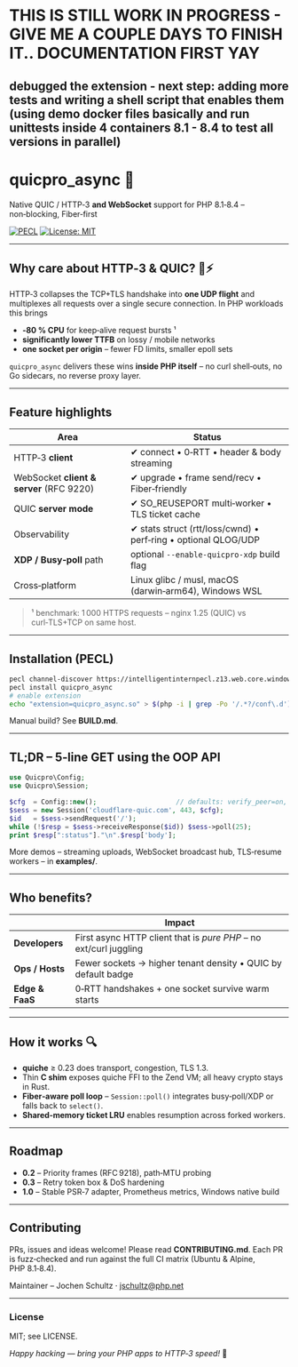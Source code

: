 # THIS IS STILL WORK IN PROGRESS - GIVE ME A COUPLE DAYS TO FINISH IT.. DOCUMENTATION FIRST YAY

## debugged the extension - next step: adding more tests and writing a shell script that enables them (using demo docker files basically and run unittests inside 4 containers 8.1 - 8.4 to test all versions in parallel) 

# quicpro_async 🚀
Native QUIC / HTTP‑3 **and WebSocket** support for PHP 8.1‑8.4 – non‑blocking, Fiber‑first

[![PECL](https://img.shields.io/badge/PECL-quicpro__async-blue?logo=php)](https://intelligentinternpecl.z13.web.core.windows.net/packages/quicpro_async)
[![License: MIT](https://img.shields.io/badge/license-MIT-blue.svg)](LICENSE)

---

## Why care about HTTP‑3 & QUIC? 🌱⚡️

HTTP‑3 collapses the TCP+TLS handshake into **one UDP flight** and multiplexes all requests over a single secure connection.  In PHP workloads this brings

* **‑80 % CPU** for keep‑alive request bursts ¹
* **significantly lower TTFB** on lossy / mobile networks
* **one socket per origin** – fewer FD limits, smaller epoll sets

`quicpro_async` delivers these wins **inside PHP itself** – no curl shell‑outs, no Go sidecars, no reverse proxy layer.

---

## Feature highlights

| Area | Status |
|------|--------|
| HTTP‑3 **client** | ✔ connect • 0‑RTT • header & body streaming |
| WebSocket **client & server** (RFC 9220) | ✔ upgrade • frame send/recv • Fiber‑friendly |
| QUIC **server mode** | ✔ SO_REUSEPORT multi‑worker • TLS ticket cache |
| Observability | ✔ stats struct (rtt/loss/cwnd) • perf‑ring • optional QLOG/UDP |
| **XDP / Busy‑poll** path | optional `--enable-quicpro-xdp` build flag |
| Cross‑platform | Linux glibc / musl, macOS (darwin‑arm64), Windows WSL |

> ¹ benchmark: 1 000 HTTPS requests – nginx 1.25 (QUIC) vs curl‑TLS+TCP on same host.

---

## Installation (PECL)

```bash
pecl channel-discover https://intelligentinternpecl.z13.web.core.windows.net/channel.xml
pecl install quicpro_async
# enable extension
echo "extension=quicpro_async.so" > $(php -i | grep -Po '/.*?/conf\.d')/30-quicpro_async.ini
```
Manual build? See **BUILD.md**.

---

## TL;DR – 5‑line GET using the OOP API

```php
use Quicpro\Config;
use Quicpro\Session;

$cfg  = Config::new();                    // defaults: verify_peer=on, ALPN h3
$sess = new Session('cloudflare-quic.com', 443, $cfg);
$id   = $sess->sendRequest('/');
while (!$resp = $sess->receiveResponse($id)) $sess->poll(25);
print $resp[":status"]."\n".$resp['body'];
```
More demos – streaming uploads, WebSocket broadcast hub, TLS‑resume workers – in **examples/**.

---

## Who benefits?

| | Impact |
|---|---|
| **Developers** | First async HTTP client that is *pure PHP* – no ext/curl juggling |
| **Ops / Hosts** | Fewer sockets → higher tenant density • QUIC by default badge |
| **Edge & FaaS** | 0‑RTT handshakes + one socket survive warm starts |

---

## How it works 🔍

* **quiche** ≥ 0.23 does transport, congestion, TLS 1.3.
* Thin **C shim** exposes quiche FFI to the Zend VM; all heavy crypto stays in Rust.
* **Fiber‑aware poll loop** – `Session::poll()` integrates busy‑poll/XDP or falls back to `select()`.
* **Shared‑memory ticket LRU** enables resumption across forked workers.

---

## Roadmap

* **0.2** – Priority frames (RFC 9218), path‑MTU probing
* **0.3** – Retry token box & DoS hardening
* **1.0** – Stable PSR‑7 adapter, Prometheus metrics, Windows native build

---

## Contributing

PRs, issues and ideas welcome! Please read **CONTRIBUTING.md**.  Each PR is fuzz‑checked and run against the full CI matrix (Ubuntu & Alpine, PHP 8.1‑8.4).

Maintainer – Jochen Schultz · <jschultz@php.net>

---

### License
MIT; see LICENSE.

*Happy hacking — bring your PHP apps to HTTP‑3 speed!* 🚀

